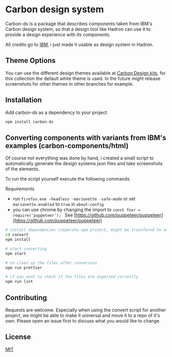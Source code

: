 # Carbon design system

Carbon-ds is a package that describes components taken from IBM's Carbon design system, so that a design tool like Hadron can use it to provide a design experience with its components.

All credits go to [IBM](https://www.carbondesignsystem.com/), i just made it usable as design system in Hadron.

## Theme Options
You can use the different design themes available at [Carbon Design kits](https://www.carbondesignsystem.com/designing/kits/sketch), for this collection the default white theme is used. In the future might release screenshots for other themes in other branches for example.

## Installation

Add carbon-ds as a dependency to your project

```bash
npm install carbon-ds
```

## Converting components with variants from IBM's examples (carbon-components/html)

Of course not everything was done by hand, i created a small script to automatically generate the design systems json files and take screenshots of the  elements.

To run the script yourself execute the following commands.

*Requirements*
- run ```firefox.exe -headless -marionette -safe-mode``` or set ```marionette.enabled``` to ```true``` in ```about:config```
- you can use chrome by changing the import to ```const foxr = require('puppeteer'); ``` See
[https://github.com/puppeteer/puppeteer](https://github.com/puppeteer/puppeteer)

```bash
# install dependencies (seperate npm project, might be transfered to own repo in the future)
cd convert
npm install

# start converting
npm start

# to clean up the files after conversion
npm run prettier

# if you want to check if the files are exported correctly
npm run lint
```

## Contributing
Requests are welcome. Especially when using the convert script for another project, we might be able to make it universal and move it to a repo of it's own. Please open an issue first to discuss what you would like to change.

## License
[MIT](https://choosealicense.com/licenses/mit/)